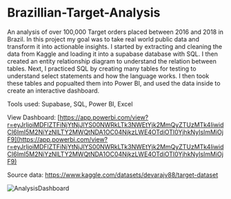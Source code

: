 # Brazillian-Target-Analysis
An analysis of over 100,000 Target orders placed between 2016 and 2018 in Brazil. In this project my goal was to take real world public data and transform it into actionable insights. I started by extracting and cleaning the data from Kaggle and loading it into a supabase database with SQL. I then created an entity relationship diagram to understand the relation between tables. Next, I practiced SQL by creating many tables for testing to understand select statements and how the language works. I then took these tables and popualted them into Power BI, and used the data inside to create an interactive dashboard. 

Tools used: Supabase, SQL, Power BI, Excel

View Dashboard: [https://app.powerbi.com/view?r=eyJrIjoiMDFlZTFiNjYtNjJlYS00NWRkLTk3NWEtYjk2MmQyZTUzMTk4IiwidCI6ImI5M2NiYzNlLTY2MWQtNDA1OC04NjkzLWE4OTdiOTI0YjhkNyIsImMiOjF9](https://app.powerbi.com/view?r=eyJrIjoiMDFlZTFiNjYtNjJlYS00NWRkLTk3NWEtYjk2MmQyZTUzMTk4IiwidCI6ImI5M2NiYzNlLTY2MWQtNDA1OC04NjkzLWE4OTdiOTI0YjhkNyIsImMiOjF9)

Source data: https://www.kaggle.com/datasets/devarajv88/target-dataset

![AnalysisDashboard](https://github.com/user-attachments/assets/b0e723a0-9df5-45a2-be00-945d260ec84e)
